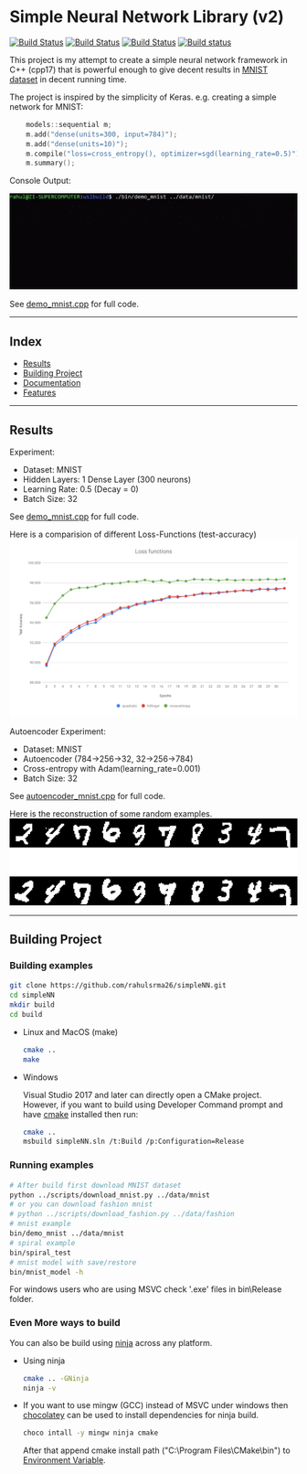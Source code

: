 Simple Neural Network Library (v2)
==================================

[![Build Status](https://img.shields.io/travis/rahulsrma26/simpleAI.svg?branch=master&style=plastic&label=linux+gcc)](https://travis-ci.org/rahulsrma26/simpleAI)
[![Build Status](https://img.shields.io/travis/rahulsrma26/simpleAI.svg?branch=master&style=plastic&label=linux+clang)](https://travis-ci.org/rahulsrma26/simpleAI)
[![Build Status](https://img.shields.io/travis/rahulsrma26/simpleAI.svg?branch=master&style=plastic&label=osx)](https://travis-ci.org/rahulsrma26/simpleAI)
[![Build status](https://img.shields.io/appveyor/build/rahulsrma26/simpleAI?branch=master&style=plastic&label=windows)](https://ci.appveyor.com/project/rahulsrma26/simpleai)


This project is my attempt to create a simple neural network
framework in C++ (cpp17) that is powerful enough to give decent
results in [MNIST dataset](http://yann.lecun.com/exdb/mnist/) in decent running time.

The project is inspired by the simplicity of Keras. e.g. creating a simple network for MNIST:

```cpp
    models::sequential m;
    m.add("dense(units=300, input=784)");
    m.add("dense(units=10)");
    m.compile("loss=cross_entropy(), optimizer=sgd(learning_rate=0.5)");
    m.summary();
```

Console Output:

![console_run](docs/plots/console_run.gif)

See [demo_mnist.cpp](examples/demo_mnist.cpp) for full code.

---
## Index

*	[Results](#results)
*   [Building Project](#building-project)
*	[Documentation](docs/index.md)
*	[Features](docs/index.md#functions)

---

[](#results)
## Results

Experiment:
* Dataset: MNIST
* Hidden Layers: 1 Dense Layer (300 neurons)
* Learning Rate: 0.5 (Decay = 0)
* Batch Size: 32

See [demo_mnist.cpp](examples/demo_mnist.cpp) for full code.

Here is a comparision of different Loss-Functions (test-accuracy)
![alt text](docs/plots/loss_functions.svg)

Autoencoder Experiment:
* Dataset: MNIST
* Autoencoder (784->256->32, 32->256->784)
* Cross-entropy with Adam(learning_rate=0.001)
* Batch Size: 32

See [autoencoder_mnist.cpp](examples/autoencoder_mnist.cpp) for full code.

Here is the reconstruction of some random examples.
![alt text](docs/plots/autoencoder.png)

---

[](#building-project)
## Building Project

### Building examples

```sh
git clone https://github.com/rahulsrma26/simpleNN.git
cd simpleNN
mkdir build
cd build
```

* Linux and MacOS (make)
    ```sh
    cmake ..
    make
    ```

* Windows

    Visual Studio 2017 and later can directly open a CMake project. However, if you want to build using Developer Command prompt and have [cmake](https://cmake.org/) installed then run:
    ```sh
    cmake ..
    msbuild simpleNN.sln /t:Build /p:Configuration=Release
    ```

### Running examples

```sh
# After build first download MNIST dataset
python ../scripts/download_mnist.py ../data/mnist
# or you can download fashion mnist
# python ../scripts/download_fashion.py ../data/fashion
# mnist example
bin/demo_mnist ../data/mnist
# spiral example
bin/spiral_test
# mnist model with save/restore
bin/mnist_model -h
```
For windows users who are using MSVC check '.exe' files in bin\Release folder.

### Even More ways to build

You can also be build using [ninja](https://ninja-build.org/) across any platform.

* Using ninja
    ```sh
    cmake .. -GNinja
    ninja -v
    ```

* If you want to use mingw (GCC) instead of MSVC under windows then [chocolatey](https://chocolatey.org/) can be used to install dependencies for ninja build.

    ```sh
    choco intall -y mingw ninja cmake
    ```
    After that append cmake install path ("C:\Program Files\CMake\bin") to [Environment Variable](https://helpdeskgeek.com/windows-10/add-windows-path-environment-variable/).

